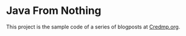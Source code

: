 Java From Nothing
=================

This project is the sample code of a series of blogposts at
[Credmp.org](http://www.credmp.org).
